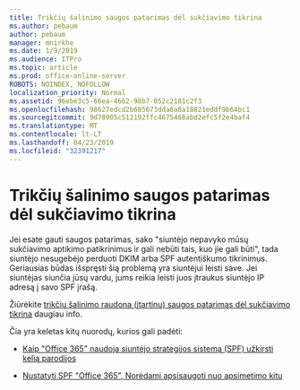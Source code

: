 ```yaml
---
title: Trikčių šalinimo saugos patarimas dėl sukčiavimo tikrina
ms.author: pebaum
author: pebaum
manager: mnirkhe
ms.date: 1/9/2019
ms.audience: ITPro
ms.topic: article
ms.prod: office-online-server
ROBOTS: NOINDEX, NOFOLLOW
localization_priority: Normal
ms.assetid: 96ebe3c5-66ea-4662-98b7-052c2181c2f3
ms.openlocfilehash: 98627edcd2b685673dda8a8a18821eddf9b64bc1
ms.sourcegitcommit: 9d78905c512192ffc4675468abd2efc5f2e4baf4
ms.translationtype: MT
ms.contentlocale: lt-LT
ms.lasthandoff: 04/23/2019
ms.locfileid: "32391217"
---
```

# <a name="troubleshooting-the-safety-tip-for-fraud-detection-checks"></a>Trikčių šalinimo saugos patarimas dėl sukčiavimo tikrina



Jei esate gauti saugos patarimas, sako "siuntėjo nepavyko mūsų sukčiavimo aptikimo patikrinimus ir gali nebūti tais, kuo jie gali būti", tada siuntėjo nesugebėjo perduoti DKIM arba SPF autentiškumo tikrinimus. Geriausias būdas išspręsti šią problemą yra siuntėjui leisti save. Jei siuntėjas siunčia jūsų vardu, jums reikia leisti juos įtraukus siuntėjo IP adresą į savo SPF įrašą.
  
Žiūrėkite [trikčių šalinimo raudona (įtartinų) saugos patarimas dėl sukčiavimo tikrina](https://blogs.msdn.microsoft.com/tzink/2016/11/02/troubleshooting-the-red-suspicious-safety-tip-for-fraud-detection-checks/) daugiau info. 
  
Čia yra keletas kitų nuorodų, kurios gali padėti:
  
- [Kaip "Office 365" naudoja siuntėjo strategijos sistemą (SPF) užkirsti kelią parodijos](https://docs.microsoft.com/office365/SecurityCompliance/how-office-365-uses-spf-to-prevent-spoofing)
    
- [Nustatyti SPF "Office 365", Norėdami apsisaugoti nuo apsimetimo kitu](https://docs.microsoft.com/office365/SecurityCompliance/set-up-spf-in-office-365-to-help-prevent-spoofing)
    

